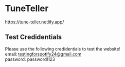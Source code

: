 # TuneTeller

https://tune-teller.netlify.app/

## Test Credidentials
Please use the following credidentials to test the website! </br >
email: testingforspotify24@gmail.com </br >
password: password!123

